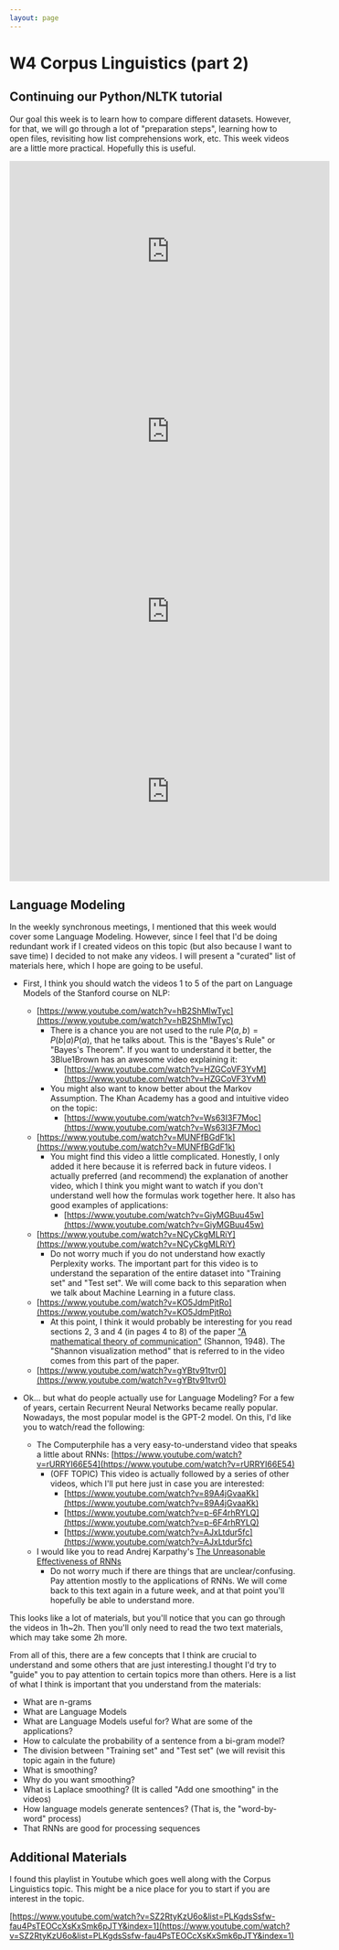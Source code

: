 ```yaml
---
layout: page
---
```



W4 Corpus Linguistics (part 2)
==============================

Continuing our Python/NLTK tutorial
-----------------------------------

Our goal this week is to learn how to compare different datasets. However,
for that, we will go through a lot of "preparation steps", learning how to
open files, revisiting how list comprehensions work, etc.
This week videos are a little more practical. Hopefully this is useful.

<iframe width="560" height="315" src="https://www.youtube.com/embed/VP1YdXqjaqM" frameborder="0" allow="accelerometer; autoplay; clipboard-write; encrypted-media; gyroscope; picture-in-picture" allowfullscreen></iframe>

<iframe width="560" height="315" src="https://www.youtube.com/embed/pELYqAhv_5g" frameborder="0" allow="accelerometer; autoplay; clipboard-write; encrypted-media; gyroscope; picture-in-picture" allowfullscreen></iframe>

<iframe width="560" height="315" src="https://www.youtube.com/embed/hegHv-lhhDw" frameborder="0" allow="accelerometer; autoplay; clipboard-write; encrypted-media; gyroscope; picture-in-picture" allowfullscreen></iframe>

<iframe width="560" height="315" src="https://www.youtube.com/embed/LH4-zakDWX4" frameborder="0" allow="accelerometer; autoplay; clipboard-write; encrypted-media; gyroscope; picture-in-picture" allowfullscreen></iframe>


Language Modeling
-----------------

In the weekly synchronous meetings, I mentioned that this week would cover
some Language Modeling. However, since I
feel that I'd be doing redundant work if I created videos on this topic (but
also because I want to save time) I decided to not make any videos. I will
present a "curated" list of materials here, which I hope are going to be
useful.

* First, I think you should watch the videos 1 to 5 of the part on Language
  Models of the Stanford course on NLP:
    * [https://www.youtube.com/watch?v=hB2ShMlwTyc](https://www.youtube.com/watch?v=hB2ShMlwTyc)
        * There is a chance you are not used to the rule
          $P(a,b) = P(b|a)P(a)$, that he talks about. This is the
          "Bayes's Rule" or "Bayes's Theorem". If you want to understand
          it better, the 3Blue1Brown has an awesome video explaining it:
            * [https://www.youtube.com/watch?v=HZGCoVF3YvM](https://www.youtube.com/watch?v=HZGCoVF3YvM)
        * You might also want to know better about the Markov Assumption.
          The Khan Academy has a good and intuitive video on the topic:
            * [https://www.youtube.com/watch?v=Ws63I3F7Moc](https://www.youtube.com/watch?v=Ws63I3F7Moc)
    * [https://www.youtube.com/watch?v=MUNFfBGdF1k](https://www.youtube.com/watch?v=MUNFfBGdF1k)
        * You might find this video a little complicated. Honestly, I only
          added it here because it is referred back in future videos. I
          actually preferred (and recommend) the explanation of another video,
          which I think you might want to watch if you don't understand well
          how the formulas work together here. It also has good examples of
          applications:
            * [https://www.youtube.com/watch?v=GiyMGBuu45w](https://www.youtube.com/watch?v=GiyMGBuu45w)
    * [https://www.youtube.com/watch?v=NCyCkgMLRiY](https://www.youtube.com/watch?v=NCyCkgMLRiY)
        * Do not worry much if you do not understand how exactly Perplexity
          works. The important part for this video is to understand the
          separation of the entire dataset into "Training set" and "Test set".
          We will come back to this separation when we talk about Machine
          Learning in a future class.
    * [https://www.youtube.com/watch?v=KO5JdmPjtRo](https://www.youtube.com/watch?v=KO5JdmPjtRo)
        * At this point, I think it would probably be interesting for you read
          sections 2, 3 and 4 (in pages 4 to 8) of the paper
          ["A mathematical theory of communication"](http://people.math.harvard.edu/~ctm/home/text/others/shannon/entropy/entropy.pdf)
          (Shannon, 1948).
          The "Shannon visualization method" that is referred to in the video
          comes from this part of the paper.
    * [https://www.youtube.com/watch?v=gYBtv91tvr0](https://www.youtube.com/watch?v=gYBtv91tvr0)

* Ok... but what do people actually use for Language Modeling? For a few of
  years, certain Recurrent Neural Networks became really popular. Nowadays, the
  most popular model is the GPT-2 model. On this, I'd like you to watch/read the
  following:
    * The Computerphile has a very easy-to-understand video that speaks a little
      about RNNs: [https://www.youtube.com/watch?v=rURRYI66E54](https://www.youtube.com/watch?v=rURRYI66E54)
        * (OFF TOPIC) This video is actually followed by a series of other
          videos, which I'll put here just in case you are interested:
            * [https://www.youtube.com/watch?v=89A4jGvaaKk](https://www.youtube.com/watch?v=89A4jGvaaKk)
            * [https://www.youtube.com/watch?v=p-6F4rhRYLQ](https://www.youtube.com/watch?v=p-6F4rhRYLQ)
            * [https://www.youtube.com/watch?v=AJxLtdur5fc](https://www.youtube.com/watch?v=AJxLtdur5fc)
    * I would like you to read Andrej Karpathy's
      [The Unreasonable Effectiveness of RNNs](https://karpathy.github.io/2015/05/21/rnn-effectiveness/)
        * Do not worry much if there are things that are unclear/confusing. Pay
          attention mostly to the applications of RNNs. We will come back to
          this text again in a future week, and at that point you'll hopefully
          be able to understand more.

This looks like a lot of materials, but you'll notice that you can go through
the videos in 1h~2h. Then you'll only need to read the two text materials,
which may take some 2h more.

From all of this, there are a few concepts that I think are crucial to
understand and some others that are just interesting.I thought I'd try to
"guide" you to pay attention to certain topics more than others. Here is a list
of what I think is important that you understand from the materials:

* What are n-grams
* What are Language Models
* What are Language Models useful for? What are some of the applications?
* How to calculate the probability of a sentence from a bi-gram model?
* The division between "Training set" and "Test set" (we will revisit this topic again in the future)
* What is smoothing?
* Why do you want smoothing?
* What is Laplace smoothing? (It is called "Add one smoothing" in the videos)
* How language models generate sentences? (That is, the "word-by-word" process)
* That RNNs are good for processing sequences

Additional Materials
--------------------

I found this playlist in Youtube which goes well along with the Corpus
Linguistics topic. This might be a nice place for you to start if you are
interest in the topic.

[https://www.youtube.com/watch?v=SZ2RtyKzU6o&list=PLKgdsSsfw-fau4PsTEOCcXsKxSmk6pJTY&index=1](https://www.youtube.com/watch?v=SZ2RtyKzU6o&list=PLKgdsSsfw-fau4PsTEOCcXsKxSmk6pJTY&index=1)
 
